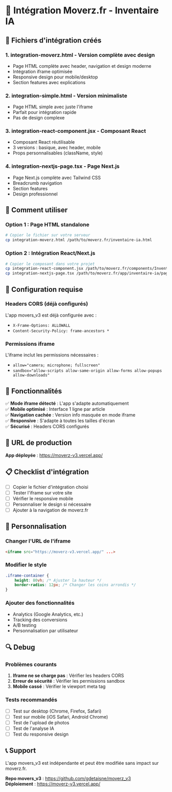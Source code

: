 # 🚀 Intégration Moverz.fr - Inventaire IA

## 📁 Fichiers d'intégration créés

### 1. **integration-moverz.html** - Version complète avec design
- Page HTML complète avec header, navigation et design moderne
- Intégration iframe optimisée
- Responsive design pour mobile/desktop
- Section features avec explications

### 2. **integration-simple.html** - Version minimaliste
- Page HTML simple avec juste l'iframe
- Parfait pour intégration rapide
- Pas de design complexe

### 3. **integration-react-component.jsx** - Composant React
- Composant React réutilisable
- 3 versions : basique, avec header, mobile
- Props personnalisables (className, style)

### 4. **integration-nextjs-page.tsx** - Page Next.js
- Page Next.js complète avec Tailwind CSS
- Breadcrumb navigation
- Section features
- Design professionnel

## 🎯 Comment utiliser

### Option 1 : Page HTML standalone
```bash
# Copier le fichier sur votre serveur
cp integration-moverz.html /path/to/moverz.fr/inventaire-ia.html
```

### Option 2 : Intégration React/Next.js
```bash
# Copier le composant dans votre projet
cp integration-react-component.jsx /path/to/moverz.fr/components/InventaireIA.jsx
cp integration-nextjs-page.tsx /path/to/moverz.fr/app/inventaire-ia/page.tsx
```

## 🔧 Configuration requise

### Headers CORS (déjà configurés)
L'app movers_v3 est déjà configurée avec :
- `X-Frame-Options: ALLOWALL`
- `Content-Security-Policy: frame-ancestors *`

### Permissions iframe
L'iframe inclut les permissions nécessaires :
- `allow="camera; microphone; fullscreen"`
- `sandbox="allow-scripts allow-same-origin allow-forms allow-popups allow-downloads"`

## 📱 Fonctionnalités

✅ **Mode iframe détecté** : L'app s'adapte automatiquement  
✅ **Mobile optimisé** : Interface 1 ligne par article  
✅ **Navigation cachée** : Version info masquée en mode iframe  
✅ **Responsive** : S'adapte à toutes les tailles d'écran  
✅ **Sécurisé** : Headers CORS configurés  

## 🚀 URL de production

**App déployée** : https://moverz-v3.vercel.app/

## 📋 Checklist d'intégration

- [ ] Copier le fichier d'intégration choisi
- [ ] Tester l'iframe sur votre site
- [ ] Vérifier le responsive mobile
- [ ] Personnaliser le design si nécessaire
- [ ] Ajouter à la navigation de moverz.fr

## 🎨 Personnalisation

### Changer l'URL de l'iframe
```html
<iframe src="https://moverz-v3.vercel.app/" ...>
```

### Modifier le style
```css
.iframe-container {
    height: 80vh; /* Ajuster la hauteur */
    border-radius: 12px; /* Changer les coins arrondis */
}
```

### Ajouter des fonctionnalités
- Analytics (Google Analytics, etc.)
- Tracking des conversions
- A/B testing
- Personnalisation par utilisateur

## 🔍 Debug

### Problèmes courants
1. **Iframe ne se charge pas** : Vérifier les headers CORS
2. **Erreur de sécurité** : Vérifier les permissions sandbox
3. **Mobile cassé** : Vérifier le viewport meta tag

### Tests recommandés
- [ ] Test sur desktop (Chrome, Firefox, Safari)
- [ ] Test sur mobile (iOS Safari, Android Chrome)
- [ ] Test de l'upload de photos
- [ ] Test de l'analyse IA
- [ ] Test du responsive design

## 📞 Support

L'app movers_v3 est indépendante et peut être modifiée sans impact sur moverz.fr.

**Repo movers_v3** : https://github.com/gdetaisne/moverz_v3  
**Déploiement** : https://moverz-v3.vercel.app/
